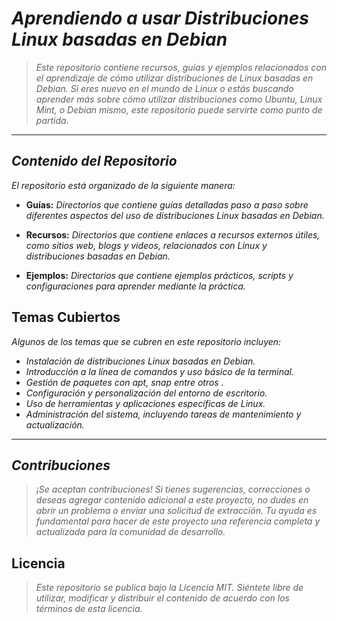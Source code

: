 <!-- Autor: Daniel Benjamin Perez Morales -->
<!-- GitHub: https://github.com/D4nitrix13 -->
<!-- GitLab: https://gitlab.com/D4nitrix13 -->
<!-- Correo electrónico: danielperezdev@proton.me -->
# ***Aprendiendo a usar Distribuciones Linux basadas en Debian***

> *Este repositorio contiene recursos, guías y ejemplos relacionados con el aprendizaje de cómo utilizar distribuciones de Linux basadas en Debian. Si eres nuevo en el mundo de Linux o estás buscando aprender más sobre cómo utilizar distribuciones como Ubuntu, Linux Mint, o Debian mismo, este repositorio puede servirte como punto de partida.*

---

## ***Contenido del Repositorio***

*El repositorio está organizado de la siguiente manera:*

- **Guías:** *Directorios que contiene guías detalladas paso a paso sobre diferentes aspectos del uso de distribuciones Linux basadas en Debian.*

- **Recursos:** *Directorios que contiene enlaces a recursos externos útiles, como sitios web, blogs y videos, relacionados con Linux y distribuciones basadas en Debian.*

- **Ejemplos:** *Directorios que contiene ejemplos prácticos, scripts y configuraciones para aprender mediante la práctica.*

## **Temas Cubiertos**

*Algunos de los temas que se cubren en este repositorio incluyen:*

- *Instalación de distribuciones Linux basadas en Debian.*
- *Introducción a la línea de comandos y uso básico de la terminal.*
- *Gestión de paquetes con apt, snap entre otros .*
- *Configuración y personalización del entorno de escritorio.*
- *Uso de herramientas y aplicaciones específicas de Linux.*
- *Administración del sistema, incluyendo tareas de mantenimiento y actualización.*

---

## ***Contribuciones***

> *¡Se aceptan contribuciones! Si tienes sugerencias, correcciones o deseas agregar contenido adicional a este proyecto, no dudes en abrir un problema o enviar una solicitud de extracción. Tu ayuda es fundamental para hacer de este proyecto una referencia completa y actualizada para la comunidad de desarrollo.*

## **Licencia**

> *Este repositorio se publica bajo la Licencia MIT. Siéntete libre de utilizar, modificar y distribuir el contenido de acuerdo con los términos de esta licencia.*
